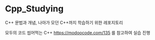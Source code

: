 # Cpp_Studying
C++ 문법과 개념, 나아가 모던 C++까지 학습하기 위한 레포지토리

모두의 코드 씹어먹는 C++ https://modoocode.com/135 를 참고하여 실습 진행
